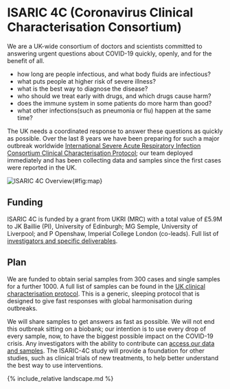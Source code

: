 # ISARIC 4C (Coronavirus Clinical Characterisation Consortium)

We are a UK-wide consortium of doctors and scientists committed to answering urgent questions about COVID-19 quickly, openly, and for the benefit of all.

- how long are people infectious, and what body fluids are infectious?
- what puts people at higher risk of severe illness?
- what is the best way to diagnose the disease?
- who should we treat early with drugs, and which drugs cause harm?
- does the immune system in some patients do more harm than good?
- what other infections(such as pneumonia or flu) happen at the same time?

The UK needs a coordinated response to answer these questions as quickly as possible. Over the last 8 years we have been preparing for such a major outbreak worldwide [International Severe Acute Respiratory Infection Consortium Clinical Characterisation Protocol](https://isaric.net/ccp); our team deployed immediately and has been collecting data and samples since the first cases were reported in the UK.

![ISARIC 4C Overview](https://baillielab.net/img/isaric4c/ISARIC_UKmap.png){#fig:map}

## Funding

ISARIC 4C is funded by a grant from UKRI (MRC) with a total value of £5.9M to JK Baillie (PI), University of Edinburgh; MG Semple, University of Liverpool; and P Openshaw, Imperial College London (co-leads). Full list of [investigators and specific deliverables](about/structure).

## Plan

We are funded to obtain serial samples from 300 cases and single samples for a further 1000. A full list of samples can be found in the [UK clinical characterisation protocol](protocols). This is a generic, sleeping protocol that is designed to give fast responses with global harmonisation during outbreaks.

We will share samples to get answers as fast as possible. We will not end this outbreak sitting on a biobank; our intention is to use every drop of every sample, now, to have the biggest possible impact on the COVID-19 crisis. Any investigators with the ability to contribute can [access our data and samples](sample_access). The ISARIC-4C study will provide a foundation for other studies, such as clinical trials of new treatments, to help better understand the best way to use interventions.


{% include_relative landscape.md %}
